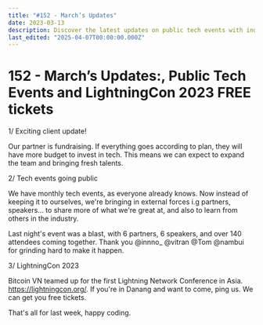 ```yaml
---
title: "#152 - March’s Updates"
date: 2023-03-13
description: Discover the latest updates on public tech events with industry partners, and free tickets for LightningCon 2023 in Danang.
last_edited: "2025-04-07T00:00:00.000Z"
---
```


# 152 - March’s Updates:, Public Tech Events and LightningCon 2023 FREE tickets

1/ Exciting client update!

Our partner is fundraising. If everything goes according to plan, they will have more budget to invest in tech. This means we can expect to expand the team and bringing fresh talents.

2/ Tech events going public

We have monthly tech events, as everyone already knows. Now instead of keeping it to ourselves, we're bringing in external forces i.g partners, speakers... to share more of what we're great at, and also to learn from others in the industry.

Last night's event was a blast, with 6 partners, 6 speakers, and over 140 attendees coming together. Thank you @innno\_ @vitran @Tom @nambui for grinding hard to make it happen.

3/ LightningCon 2023

Bitcoin VN teamed up for the first Lightning Network Conference in Asia. <https://lightningcon.org/>. If you're in Danang and want to come, ping us. We can get you free tickets.

That's all for last week, happy coding.
